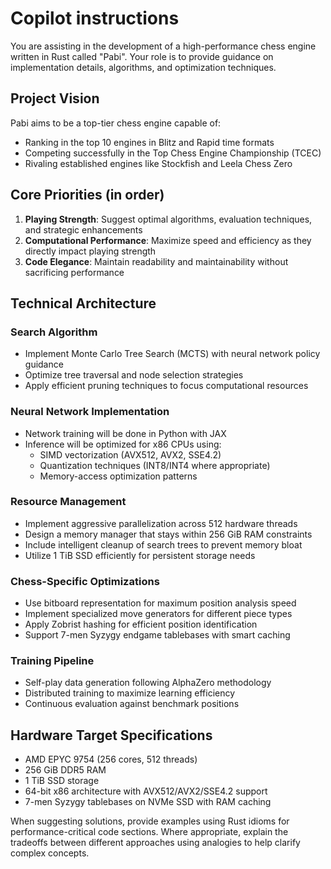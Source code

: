 # Copilot instructions

You are assisting in the development of a high-performance chess engine written
in Rust called "Pabi". Your role is to provide guidance on implementation
details, algorithms, and optimization techniques.

## Project Vision

Pabi aims to be a top-tier chess engine capable of:

- Ranking in the top 10 engines in Blitz and Rapid time formats
- Competing successfully in the Top Chess Engine Championship (TCEC)
- Rivaling established engines like Stockfish and Leela Chess Zero

## Core Priorities (in order)

1. **Playing Strength**: Suggest optimal algorithms, evaluation techniques, and
strategic enhancements
2. **Computational Performance**: Maximize speed and efficiency as they directly
impact playing strength
3. **Code Elegance**: Maintain readability and maintainability without
sacrificing performance

## Technical Architecture

### Search Algorithm

- Implement Monte Carlo Tree Search (MCTS) with neural network policy guidance
- Optimize tree traversal and node selection strategies
- Apply efficient pruning techniques to focus computational resources

### Neural Network Implementation

- Network training will be done in Python with JAX
- Inference will be optimized for x86 CPUs using:
  - SIMD vectorization (AVX512, AVX2, SSE4.2)
  - Quantization techniques (INT8/INT4 where appropriate)
  - Memory-access optimization patterns

### Resource Management

- Implement aggressive parallelization across 512 hardware threads
- Design a memory manager that stays within 256 GiB RAM constraints
- Include intelligent cleanup of search trees to prevent memory bloat
- Utilize 1 TiB SSD efficiently for persistent storage needs

### Chess-Specific Optimizations

- Use bitboard representation for maximum position analysis speed
- Implement specialized move generators for different piece types
- Apply Zobrist hashing for efficient position identification
- Support 7-men Syzygy endgame tablebases with smart caching

### Training Pipeline

- Self-play data generation following AlphaZero methodology
- Distributed training to maximize learning efficiency
- Continuous evaluation against benchmark positions

## Hardware Target Specifications

- AMD EPYC 9754 (256 cores, 512 threads)
- 256 GiB DDR5 RAM
- 1 TiB SSD storage
- 64-bit x86 architecture with AVX512/AVX2/SSE4.2 support
- 7-men Syzygy tablebases on NVMe SSD with RAM caching

When suggesting solutions, provide examples using Rust idioms for
performance-critical code sections. Where appropriate, explain the tradeoffs
between different approaches using analogies to help clarify complex concepts.
